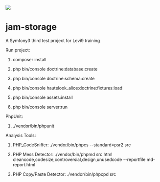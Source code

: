 <a href="https://travis-ci.org/panayotovyura/jam-storage"><img src="https://travis-ci.org/panayotovyura/jam-storage.svg?branch=master"></a>

jam-storage
===========

A Symfony3 third test project for Levi9 training

Run project:

1. composer install

2. php bin/console doctrine:database:create

3. php bin/console doctrine:schema:create

4. php bin/console hautelook_alice:doctrine:fixtures:load

5. php bin/console assets:install

6. php bin/console server:run

PhpUnit:

1. ./vendor/bin/phpunit

Analysis Tools:

1. PHP_CodeSniffer: ./vendor/bin/phpcs --standard=psr2 src

2. PHP Mess Detector: ./vendor/bin/phpmd src html cleancode,codesize,controversial,design,unusedcode --reportfile md-report.html

3. PHP Copy/Paste Detector: ./vendor/bin/phpcpd src
